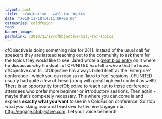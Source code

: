 ```yaml
---
layout: post
title: "cfObjective - Call for Topics"
date: "2010-11-18T14:11:00+06:00"
categories: coldfusion 
tags: 
banner_image: 
permalink: /2010/11/18/cfObjective-Call-for-Topics
---
```


cfObjective is doing something nice for 2011. Instead of the usual call for speakers they are instead reaching out to the community to ask them for the topics they would like to see. Jared wrote a <a href="http://www.web-relevant.com/index.cfm/2010/11/18/cfObjective-2011-Doing-things-a-bit-differently-and-need-your-help">great blog entry</a> on it where he discusses why the death of CFUNITED has left a whole that he hopes cfObjective can fill. cfObjective has always billed itself as the 'Enterprise' conference - which you can read as no 'Intro to Foo' sessions. CFUNITED usually had quite a few of these (along with great high end content as well!). There is an opportunity for cfObjective to reach out to those conference attendees who prefer more beginner or introductory sessions. Then again - maybe that's completely necessary. This where you can come in and express <b>exactly what you want</b> to see in a ColdFusion conference. So stop what your doing now and head over to the new Engage site: <a href="http://engage.cfobjective.com/index.cfm/main/">http://engage.cfobjective.com</a>. Let your voice be heard!
